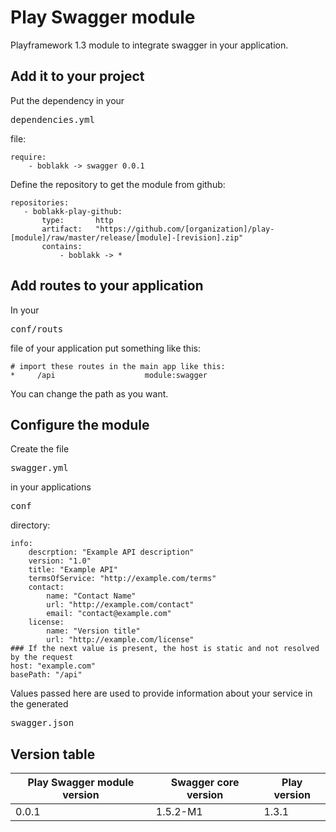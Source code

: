 # Play Swagger module
Playframework 1.3 module to integrate swagger in your application.

## Add it to your project
Put the dependency in your <pre>dependencies.yml</pre> file:
```lang
require:
    - boblakk -> swagger 0.0.1
```

Define the repository to get the module from github:
```lang
repositories:
   - boblakk-play-github:
       type:       http
       artifact:   "https://github.com/[organization]/play-[module]/raw/master/release/[module]-[revision].zip"
       contains:
           - boblakk -> *
```

## Add routes to your application
In your <pre>conf/routs</pre> file of your application put something like this:
```
# import these routes in the main app like this:
*     /api                    module:swagger
```
You can change the path as you want.

## Configure the module
Create the file <pre>swagger.yml</pre> in your applications <pre>conf</pre> directory:
```lang
info:
    descrption: "Example API description"
    version: "1.0"
    title: "Example API"
    termsOfService: "http://example.com/terms"
    contact:
        name: "Contact Name"
        url: "http://example.com/contact"
        email: "contact@example.com"
    license:
        name: "Version title"
        url: "http://example.com/license"
### If the next value is present, the host is static and not resolved by the request
host: "example.com"
basePath: "/api"
```
Values passed here are used to provide information about your service in the generated <pre>swagger.json</pre>

## Version table
Play Swagger module version     | Swagger core version | Play version
------------------------------- | -------------------- | ------------
0.0.1                           | 1.5.2-M1             | 1.3.1

